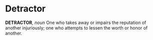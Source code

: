 # Detractor

**DETRACTOR**, _noun_ One who takes away or impairs the reputation of another injuriously; one who attempts to lessen the worth or honor of another.